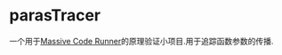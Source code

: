 # parasTracer
一个用于[Massive Code Runner](https://github.com/iridium-soda/massive-coderunner)的原理验证小项目.用于追踪函数参数的传播.

